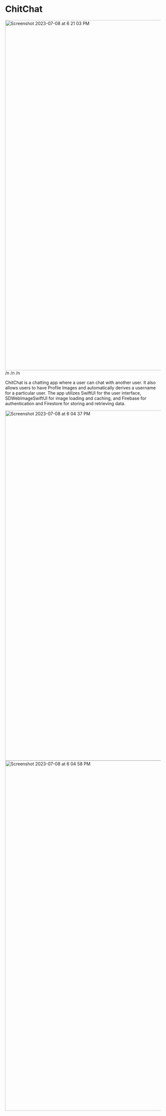# ChitChat
<img width="1134" alt="Screenshot 2023-07-08 at 6 21 03 PM" src="https://github.com/nimratkhalsa/ChitChat/assets/103124850/88fdccd6-e89a-4133-ae59-2db229b97c10">
/n /n /n


ChitChat is a chatting app where a user can chat with another user. It also allows users to have Profile Images and automatically derives a username for a particular user. The app utilizes SwiftUI for the user interface, SDWebImageSwiftUI for image loading and caching, and Firebase for authentication and Firestore for storing and retrieving data.

<img width="1134" alt="Screenshot 2023-07-08 at 6 04 37 PM" src="https://github.com/nimratkhalsa/ChitChat/assets/103124850/a0137e5a-c5f9-46c8-9155-3b11bf948a42">

<img width="1134" alt="Screenshot 2023-07-08 at 6 04 58 PM" src="https://github.com/nimratkhalsa/ChitChat/assets/103124850/3a70ac37-0179-4aad-9635-5a8f06eac957">
